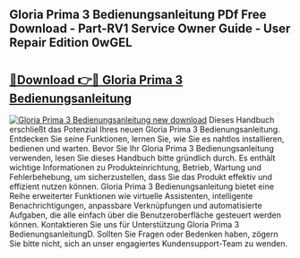 ## Gloria Prima 3 Bedienungsanleitung PDf Free Download - Part-RV1 Service Owner Guide - User Repair Edition 0wGEL

# <h2><a href="http://df641ox.blite.top/?on=Gloria+Prima+3+Bedienungsanleitung">🔗Download 👉🔴 Gloria Prima 3 Bedienungsanleitung</a></h2>

[![Gloria Prima 3 Bedienungsanleitung new download](https://i.imgur.com/lujVjoI.png)](http://df641ox.blite.top/?on=Gloria+Prima+3+Bedienungsanleitung)
Dieses Handbuch erschließt das Potenzial Ihres neuen Gloria Prima 3 Bedienungsanleitung. Entdecken Sie seine Funktionen, lernen Sie, wie Sie es nahtlos installieren, bedienen und warten. Bevor Sie Ihr Gloria Prima 3 Bedienungsanleitung verwenden, lesen Sie dieses Handbuch bitte gründlich durch. Es enthält wichtige Informationen zu Produkteinrichtung, Betrieb, Wartung und Fehlerbehebung, um sicherzustellen, dass Sie das Produkt effektiv und effizient nutzen können. Gloria Prima 3 Bedienungsanleitung bietet eine Reihe erweiterter Funktionen wie virtuelle Assistenten, intelligente Benachrichtigungen, anpassbare Verknüpfungen und automatisierte Aufgaben, die alle einfach über die Benutzeroberfläche gesteuert werden können. Kontaktieren Sie uns für Unterstützung Gloria Prima 3 BedienungsanleitungD. Sollten Sie Fragen oder Bedenken haben, zögern Sie bitte nicht, sich an unser engagiertes Kundensupport-Team zu wenden.
